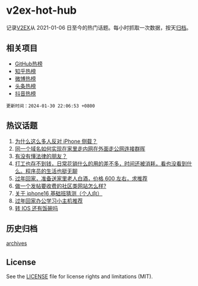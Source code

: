 # v2ex-hot-hub

 记录[V2EX](https://www.v2ex.com/)从 2021-01-06 日至今的热门话题。每小时抓取一次数据，按天[归档](archives)。
 
 ## 相关项目

- [GitHub热榜](https://github.com/lonnyzhang423/github-hot-hub)
- [知乎热榜](https://github.com/lonnyzhang423/zhihu-hot-hub)
- [微博热榜](https://github.com/lonnyzhang423/weibo-hot-hub)
- [头条热榜](https://github.com/lonnyzhang423/toutiao-hot-hub)
- [抖音热榜](https://github.com/lonnyzhang423/douyin-hot-hub)


 `更新时间：2024-01-30 22:06:53 +0800`

## 热议话题

1. [为什么这么多人反对 iPhone 侧载？](https://www.v2ex.com/t/1012660)
1. [同一个域名如何实现在家里走内网在外面走公网连接群晖](https://www.v2ex.com/t/1012671)
1. [有没有懂法律的朋友？](https://www.v2ex.com/t/1012663)
1. [打工也存不到钱，日常花销什么的用的差不多，时间还被消耗，看也没看到什么。程序员的生活也挺无聊](https://www.v2ex.com/t/1012652)
1. [过年回家，准备送家里老人白酒，价格 600 左右，求推荐](https://www.v2ex.com/t/1012668)
1. [做一个发帖要收费的社区类网站怎么样?](https://www.v2ex.com/t/1012683)
1. [关于 iphone16 基础班猜测（个人向）](https://www.v2ex.com/t/1012694)
1. [过年回家办公学习小主机推荐](https://www.v2ex.com/t/1012703)
1. [转 IOS 还有饭碗吗](https://www.v2ex.com/t/1012676)

## 历史归档

[archives](archives)

## License

See the [LICENSE](LICENSE) file for license rights and limitations (MIT).
